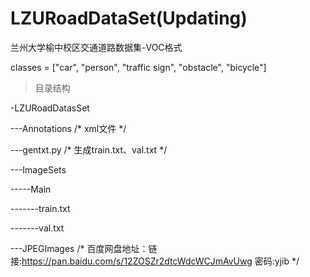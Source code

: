 # LZURoadDataSet(Updating)
兰州大学榆中校区交通道路数据集-VOC格式

classes = ["car", "person", "traffic sign", "obstacle", "bicycle"]

> 目录结构

-LZURoadDatasSet

---Annotations  /* xml文件 */

---gentxt.py  /* 生成train.txt、val.txt */

---ImageSets

-----Main

-------train.txt

-------val.txt

---JPEGImages 
/* 百度网盘地址：链接:https://pan.baidu.com/s/12ZOSZr2dtcWdcWCJmAvUwg  密码:yjib */



